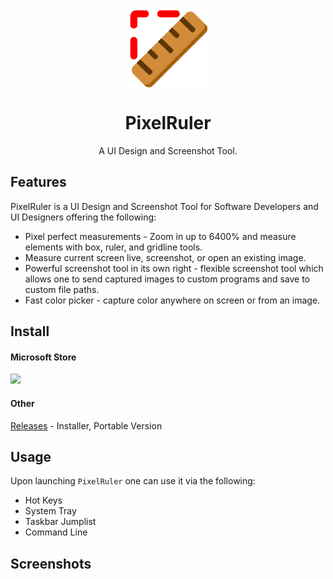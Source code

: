 <p align="center">
  <img width="128" align="center" src="PixelRuler/Assets/ruler_inkscape.svg">
</p>
<h1 align="center">
  PixelRuler
</h1>
<p align="center">
  A UI Design and Screenshot Tool.
</p>

## Features
PixelRuler is a UI Design and Screenshot Tool for Software Developers and UI Designers offering the following:

* Pixel perfect measurements - Zoom in up to 6400% and measure elements with box, ruler, and gridline tools.
* Measure current screen live, screenshot, or open an existing image.
* Powerful screenshot tool in its own right - flexible screenshot tool which allows one to send captured images to custom programs and save to custom file paths.
* Fast color picker - capture color anywhere on screen or from an image.

## Install
#### Microsoft Store

<a href="https://apps.microsoft.com/detail/9nffvgqf0djx?mode=direct">
	<img src="https://get.microsoft.com/images/en-us%20dark.svg" width="200"/>
</a>

#### Other
[Releases](https://github.com/jackBonadies/PixelRuler/releases) - Installer, Portable Version

## Usage
Upon launching `PixelRuler` one can use it via the following:
* Hot Keys
* System Tray
* Taskbar Jumplist
* Command Line

## Screenshots


